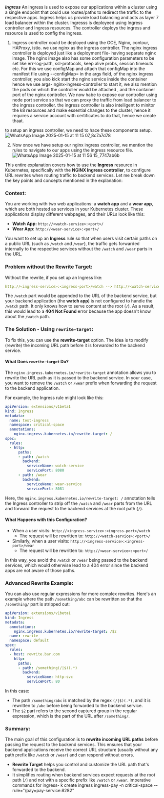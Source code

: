 ***Ingress***
An ingress is used to expose our applications within a cluster using a single endpoint that could use routes/paths to redirect the traffic to the respective apps. 
Ingress helps us provide load balancing and acts as layer 7 load balancer within the cluster.
Ingresss is deployeed using Ingress controller and Ingress resources. The controller deploys the ingress and resource is used to config the ingress.

1) Ingress controller could be deployed using the GCE, Nginx, contour, HAProxy, istio.
we use nginx as the ingress controller.
The nginx ingress controller is deployed just like a deployment file- having separate nginx image. The nginx image also has some configuration parameters to be set 
like err-log-path, ssl-protocols, keep alive probs, session timeouts etc. For this we use configMap and attach that configMap into the manifest file using --configMap=
in the args field, of the nginx ingress controller, you also kick start the nginx service inside the container hence we use args- nginx-ingress-controller to start
it, we also mention the pods on which the controller would be attached , and the container port of the nginx controller. We now habe to expose our controller using node 
port service so that we can proxy the traffic from load balancer to the ingress controller. the ingress controller is also intelligent to minitor the k8 resources and
make essential changes to the cluster, hence it requires a service account with certificates to do that, hence we create thaat.

to setup an ingress controller, we need to hace these components setup.
![WhatsApp Image 2025-01-15 at 11 15 07_8c7a7d78](https://github.com/user-attachments/assets/2f6e5486-f699-4aaf-9aae-2ae4dc48d740)

2) Now once we have setup our nginx ingress controller, we mention the rules to navigate to our apps using the ingress resource file.
![WhatsApp Image 2025-01-15 at 11 56 15_7747ab6b](https://github.com/user-attachments/assets/dc57a064-40ea-4b94-bc1c-8defae54172e)

This entire explanation covers how to use the **Ingress** resource in Kubernetes, specifically with the **NGINX Ingress controller**, to configure URL rewrites when routing traffic to backend services. Let me break down the key points and concepts mentioned in the explanation:

### **Context:**
You are working with two web applications: a **watch app** and a **wear app**, which are both hosted as services in your Kubernetes cluster. These applications display different webpages, and their URLs look like this:

- **Watch App:** `http://<watch-service>:<port>/`
- **Wear App:** `http://<wear-service>:<port>/`

You want to set up an **Ingress** rule so that when users visit certain paths on a public URL (such as `/watch` and `/wear`), the traffic gets forwarded internally to the respective services without the `/watch` and `/wear` parts in the URL.

### **Problem without the Rewrite Target:**
Without the rewrite, if you set up an Ingress like:

```yaml
http://<ingress-service>:<ingress-port>/watch --> http://<watch-service>:<port>/watch
```

The `/watch` part would be appended to the URL of the backend service, but your backend application (the **watch app**) is not configured to handle the `/watch` path. It only knows how to serve content at the root (`/`). As a result, this would lead to a **404 Not Found** error because the app doesn't know about the `/watch` path.

### **The Solution - Using `rewrite-target`:**
To fix this, you can use the **rewrite-target** option. The idea is to modify (rewrite) the incoming URL path before it is forwarded to the backend service.

#### What Does `rewrite-target` Do?
The `nginx.ingress.kubernetes.io/rewrite-target` annotation allows you to rewrite the URL path as it is passed to the backend service. In your case, you want to remove the `/watch` or `/wear` prefix when forwarding the request to the backend application.

For example, the Ingress rule might look like this:

```yaml
apiVersion: extensions/v1beta1
kind: Ingress
metadata:
  name: test-ingress
  namespace: critical-space
  annotations:
    nginx.ingress.kubernetes.io/rewrite-target: /
spec:
  rules:
  - http:
      paths:
      - path: /watch
        backend:
          serviceName: watch-service
          servicePort: 8080
      - path: /wear
        backend:
          serviceName: wear-service
          servicePort: 8081
```

Here, the `nginx.ingress.kubernetes.io/rewrite-target: /` annotation tells the Ingress controller to strip off the `/watch` and `/wear` parts from the URL and forward the request to the backend services at the root path (`/`).

#### What Happens with this Configuration?
- When a user visits: `http://<ingress-service>:<ingress-port>/watch`
  - The request will be rewritten to: `http://<watch-service>:<port>/`
- Similarly, when a user visits: `http://<ingress-service>:<ingress-port>/wear`
  - The request will be rewritten to: `http://<wear-service>:<port>/`

In this way, you avoid the `/watch` or `/wear` being passed to the backend services, which would otherwise lead to a 404 error since the backend apps are not aware of those paths.

### **Advanced Rewrite Example:**
You can also use regular expressions for more complex rewrites. Here's an example where the path `/something/abc` can be rewritten so that the `/something/` part is stripped out:

```yaml
apiVersion: extensions/v1beta1
kind: Ingress
metadata:
  annotations:
    nginx.ingress.kubernetes.io/rewrite-target: /$2
  name: rewrite
  namespace: default
spec:
  rules:
  - host: rewrite.bar.com
    http:
      paths:
      - path: /something(/|$)(.*)
        backend:
          serviceName: http-svc
          servicePort: 80
```

In this case:
- The path `/something/abc` is matched by the regex `(/|$)(.*)`, and it is rewritten to `/abc` before being forwarded to the backend service.
- The `$2` part refers to the second captured group in the regular expression, which is the part of the URL after `/something/`.

### **Summary:**
The main goal of this configuration is to **rewrite incoming URL paths** before passing the request to the backend services. This ensures that your backend applications receive the correct URL structure (usually without any path prefix like `/watch` or `/wear`) and can respond without errors.

- **Rewrite Target** helps you control and customize the URL path that's forwarded to the backend.
- It simplifies routing when backend services expect requests at the root path (`/`) and not with a specific prefix like `/watch` or `/wear`.
 imperative commands for ingress-
k create ingress ingress-pay -n critical-space --rule="/pay=pay-service:8282"
